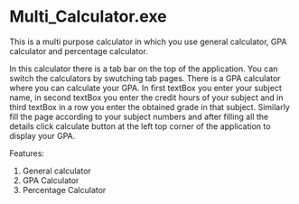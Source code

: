 # Multi_Calculator.exe
This is a multi purpose calculator in which you use general calculator, GPA calculator and percentage calculator.

In this calculator there is a tab bar on the top of the application. You can switch the calculators by swutching tab pages. There is a GPA calculator where you can calculate your GPA. In first textBox you enter your subject name, in second textBox you enter the credit hours of your subject and in third textBox in a row you enter the obtained grade in that subject. Similarly fill the page according to your subject numbers and after filling all the details click calculate button at the left top corner of the application to display your GPA.

Features:
1. General calculator
2. GPA Calculator
3. Percentage Calculator
